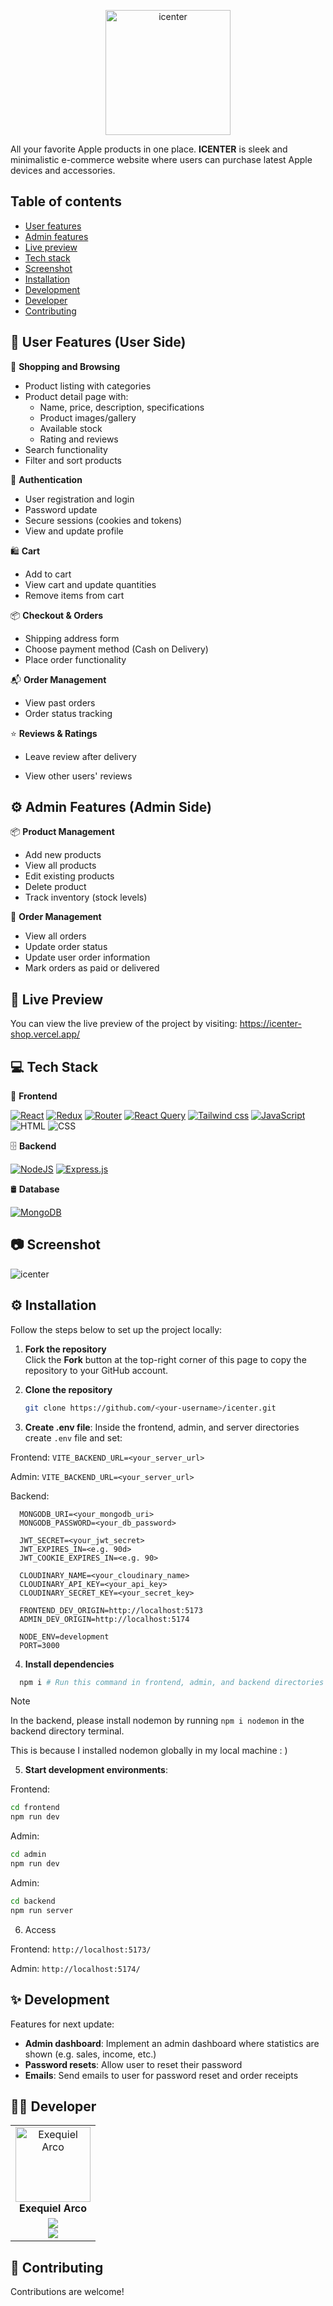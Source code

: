 <p align="center">
  <img src="./assets/logo-white.png" alt="icenter" width="200"/>
</p>

All your favorite Apple products in one place. **ICENTER** is sleek and minimalistic e-commerce website where users can purchase latest Apple devices and accessories.

## Table of contents

- [User features](#-user-features-user-side)
- [Admin features](#-admin-features-admin-side)
- [Live preview](#-live-preview)
- [Tech stack](#-tech-stack)
- [Screenshot](#-screenshot)
- [Installation](#-installation)
- [Development](#-development)
- [Developer](#-developer)
- [Contributing](#-contributing)

## 👾 User Features (User Side)

🛒 **Shopping and Browsing**

- Product listing with categories
- Product detail page with:
  - Name, price, description, specifications
  - Product images/gallery
  - Available stock
  - Rating and reviews
- Search functionality
- Filter and sort products

👤 **Authentication**

- User registration and login
- Password update
- Secure sessions (cookies and tokens)
- View and update profile

🛍️ **Cart**

- Add to cart
- View cart and update quantities
- Remove items from cart

📦 **Checkout & Orders**

- Shipping address form
- Choose payment method (Cash on Delivery)
- Place order functionality

📬 **Order Management**

- View past orders
- Order status tracking

⭐ **Reviews & Ratings**

- Leave review after delivery

- View other users' reviews

## ⚙️ Admin Features (Admin Side)

📦 **Product Management**

- Add new products
- View all products
- Edit existing products
- Delete product
- Track inventory (stock levels)

📃 **Order Management**

- View all orders
- Update order status
- Update user order information
- Mark orders as paid or delivered

## 🚀 Live Preview

You can view the live preview of the project by visiting: <a href="https://icenter-shop.vercel.app/" target="_blank">https://icenter-shop.vercel.app/</a>

## 💻 Tech Stack

📜 **Frontend**

[![React](https://img.shields.io/badge/React-20232A?style=for-the-badge&logo=react&logoColor=61DAFB)](#)
[![Redux](https://img.shields.io/badge/Redux-593D88?style=for-the-badge&logo=redux&logoColor=white)](#)
[![Router](https://img.shields.io/badge/React_Router-CA4245?style=for-the-badge&logo=react-router&logoColor=white)](#)
[![React Query](https://img.shields.io/badge/React%20Query-FF4154?style=for-the-badge&logo=reactquery&logoColor=fff)](#)
[![Tailwind css](https://img.shields.io/badge/Tailwind_CSS-38B2AC?style=for-the-badge&logo=tailwind-css&logoColor=white)](#)
[![JavaScript](https://img.shields.io/badge/JavaScript-F7DF1E?style=for-the-badge&logo=javascript&logoColor=black)](#)
![HTML](https://img.shields.io/badge/HTML5-E34F26?style=for-the-badge&logo=html5&logoColor=white)
![CSS](https://img.shields.io/badge/CSS3-1572B6?style=for-the-badge&logo=css3&logoColor=white)

🗄️ **Backend**

[![NodeJS](https://img.shields.io/badge/Node.js-6DA55F?style=for-the-badge&logo=node.js&logoColor=white)](#)
[![Express.js](https://img.shields.io/badge/Express.js-%23404d59.svg?style=for-the-badge&logo=express&logoColor=%2361DAFB)](#)

🛢️ **Database**

[![MongoDB](https://img.shields.io/badge/MongoDB-%234ea94b.svg?style=for-the-badge&logo=mongodb&logoColor=white)](#)

## 📷 Screenshot

  <img src="./assets/home.png" alt="icenter"/>

## ⚙️ Installation

Follow the steps below to set up the project locally:

1.  **Fork the repository**  
    Click the **Fork** button at the top-right corner of this page to copy the repository to your GitHub account.

2.  **Clone the repository**

    ```bash
    git clone https://github.com/<your-username>/icenter.git
    ```

3.  **Create .env file**: Inside the frontend, admin, and server directories create `.env` file and set:

Frontend:
`VITE_BACKEND_URL=<your_server_url>`

Admin:
`VITE_BACKEND_URL=<your_server_url>`

Backend:

```
  MONGODB_URI=<your_mongodb_uri>
  MONGODB_PASSWORD=<your_db_password>

  JWT_SECRET=<your_jwt_secret>
  JWT_EXPIRES_IN=<e.g. 90d>
  JWT_COOKIE_EXPIRES_IN=<e.g. 90>

  CLOUDINARY_NAME=<your_cloudinary_name>
  CLOUDINARY_API_KEY=<your_api_key>
  CLOUDINARY_SECRET_KEY=<your_secret_key>

  FRONTEND_DEV_ORIGIN=http://localhost:5173
  ADMIN_DEV_ORIGIN=http://localhost:5174

  NODE_ENV=development
  PORT=3000
```

4. **Install dependencies**

```bash
  npm i # Run this command in frontend, admin, and backend directories
```

> [!NOTE]  
> In the backend, please install nodemon by running `npm i nodemon` in the backend directory terminal.
> 
> This is because I installed nodemon globally in my local machine : )

5. **Start development environments**:

Frontend:

```bash
cd frontend
npm run dev
```

Admin:

```bash
cd admin
npm run dev
```

Admin:

```bash
cd backend
npm run server
```

6. Access

Frontend:
`http://localhost:5173/`

Admin:
`http://localhost:5174/`

## ✨ Development

Features for next update:

- **Admin dashboard**: Implement an admin dashboard where statistics are shown (e.g. sales, income, etc.)
- **Password resets**: Allow user to reset their password
- **Emails**: Send emails to user for password reset and order receipts

## 🧑‍💻 Developer

<table>
  <tbody>
    <tr>
      <td align="center" valign="top">
        <img src="./assets/dev.png" width="120;" alt="Exequiel Arco"/>
        <br />
        <b>Exequiel Arco</b>
      </td>
    </tr>
    <tr>
        <td align="center">
            <a href="https://github.com/quielScript" target="_blank">
            <img src="https://img.shields.io/badge/GitHub-100000.svg?style=for-the-badge&logo=github&logoColor=white"/>
            </a>
            <br/>
            <a href="https://www.linkedin.com/in/exequielarco" target="_blank">
            <img src="https://img.shields.io/badge/linkedin-%230077B5.svg?style=for-the-badge&logo=linkedin&logoColor=white"/>
            </a>
        </td>
    </tr>
  </tbody>
</table>


<!--- [![GitHub](https://img.shields.io/badge/GitHub-%23121011.svg?style=for-the-badge&logo=github&logoColor=white)](https://github.com/quielScript)
 [![LinkedIn](https://custom-icon-badges.demolab.com/badge/LinkedIn-0A66C2?style=for-the-badge&logo=linkedin-white&logoColor=fff)](https://www.linkedin.com/in/exequielarco/) --->


## 🌟 Contributing

Contributions are welcome!
